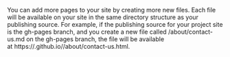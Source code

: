 You can add more pages to your site by creating more new files. Each file will be available on your site in the same directory structure as your publishing source. For example, if the publishing source for your project site is the gh-pages branch, and you create a new file called /about/contact-us.md on the gh-pages branch, the file will be available at https://<user>.github.io/<repository>/about/contact-us.html.